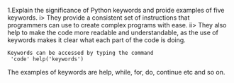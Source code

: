 1.Explain the significance of Python keywords and proide examples of five keywords.
 i>   They provide a consistent set of instructions that programmers can use to create complex programs with ease.
 ii>  They also help to make the code more readable and understandable, as the use of keywords makes it clear what each part of the code is doing.

    Keywords can be accessed by typing the command
     'code' help('keywords')
The examples of keywords are help, while, for, do, continue etc and so on.     
    